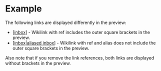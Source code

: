 # Example 

The following links are displayed differently in the preview: 

- [[inbox]] - Wikilink with ref includes the outer square brackets in the preview.
- [[inbox|aliased inbox]] - Wikilink with ref and alias does not include the outer square brackets in the preview.

Also note that if you remove the link references, both links are displayed without brackets in the preview.

[//begin]: # "Autogenerated link references for markdown compatibility"
[inbox]: inbox.md "Inbox"
[inbox|aliased inbox]: inbox.md "Inbox"
[//end]: # "Autogenerated link references"